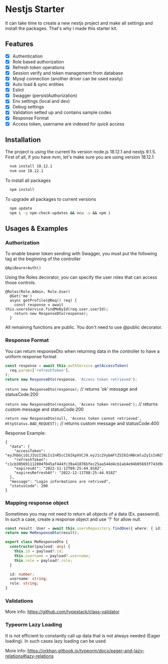 # Nestjs Starter

It can take time to create a new nestjs project and make all settings and install the packages. That's why I made this
starter kit.

## Features

- [x] Authentication
- [x] Role based authorization
- [x] Refresh token operations
- [x] Session verify and token management from database
- [x] Mysql connection (another driver can be used easily)
- [x] Auto load & sync entities
- [x] Eslint
- [x] Swagger (persistAuthorization)
- [x] Env settings (local and dev)
- [x] Debug settings
- [x] Validation setted up and contains sample codes
- [x] Response Format
- [x] Access token, username are indexed for quick access

## Installation

The project is using the current lts version node.js 18.12.1 and nestjs 9.1.5.
First of all, if you have nvm, let's make sure you are using version 18.12.1

```bash 
  nvm install 18.12.1
  nvm use 18.12.1
```

To install all packages

```bash 
  npm install
```

To upgrade all packages to current versions

```bash 
  npm update
  npm i -g npm-check-updates && ncu -u && npm i
```

## Usages & Examples

### Authorization

To enable bearer token sending with Swagger, you must put the following tag at the beginning of the controller

```
@ApiBearerAuth()
```

Using the Roles decorator, you can specify the user roles that can access those controls.

```
@Roles(Role.Admin, Role.User)
  @Get('me')
  async getProfile(@Req() req) {
    const response = await this.usersService.findMeById(req.user.userId);
    return new ResponseDto(response);
  }
```

All remaining functions are public. You don't need to use @public decorator.

### Response Format

You can return responseDto when returning data in the controller to have a uniform response format

```typescript
const response = await this.authService.getAccessToken(
  req.params['refreshToken'],
);
return new ResponseDto(response, 'Access token retrieved');
```

``return new ResponseDto(response);`` // returns 'ok' message and statusCode:200

``return new ResponseDto(response, 'Access token retrieved');`` // returns custom message and statusCode:200

``return new ResponseDto(null, 'Access token cannot retrieved', HttpStatus.BAD_REQUEST);`` // returns custom message and
statusCode:400

Response Example:

```
{
  "data": {
    "accessToken": "eyJhbGciOiJIUzI1NiIsInR5cCI6IkpXVCJ9.eyJ1c2VybmFtZSI6InN0cmluZyIsInN1YiI6MSwiY3JlYXRlZEF0IjoiMjAyMi0xMS0xMFQxMDo1MDo1MS41MzBaIiwiaWF0IjoxNjY4MTU1MTQ0LCJleHAiOjE2NjgyNDUxNDR9.Xf6AKBTgx6NPXtP7WsqvUJMYdvpUZ_9zZvTTfZpxJyA",
    "refreshToken": "c1cb305691112804f045af444fc39a41876bfec25aa544d4cb1ab4e94b05693f743d9c2548afc9c92a8e555777c6bbc50a97fe3bf8fab30eac581e8c42031b0f",
    "expiresAt": "2022-11-12T09:25:44.918Z",
    "expiresRefreshAt": "2022-12-11T08:25:44.918Z"
  },
  "message": "Login informations are retrived",
  "statusCode": 200
}
```

### Mapping response object

Sometimes you may not need to return all objects of a data (Ex. password). In such a case, create a response object and
use '?' for allow null.

```typescript
const result: User = await this.usersRepository.findOne({ where: { id: id } });
return new MeResponseDto(result);
```

```typescript
export class MeResponseDto {
  constructor(payload: any) {
    this.id = payload?.id;
    this.username = payload?.username;
    this.role = payload?.role;
  }

  id: number;
  username: string;
  role: string;
}
```

### Validations

More info: https://github.com/typestack/class-validator

### Typeorm Lazy Loading

It is not efficient to constantly call up data that is not always needed (Eager loading). In such cases lazy loading can
be used

More info: https://orkhan.gitbook.io/typeorm/docs/eager-and-lazy-relations#lazy-relations

  